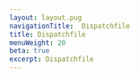 ```yaml
---
layout: layout.pug
navigationTitle:  Dispatchfile
title: Dispatchfile
menuWeight: 20
beta: true
excerpt: Dispatchfile
---
```

